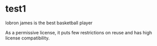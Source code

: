 # test1
lobron james is the best basketball player

As a permissive license, it puts few restrictions on reuse and has high license compatibility.
